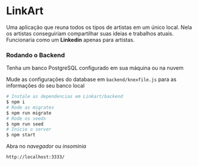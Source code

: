 # LinkArt

Uma aplicação que reuna todos os tipos de artistas em um único local. Nela os artistas conseguiriam compartilhar suas ideias e trabalhos atuais. Funcionaria como um **Linkedin** apenas para artistas.

### Rodando o Backend

Tenha um banco PostgreSQL configurado em sua máquina ou na nuvem

Mude as configurações do database em ```backend/knexfile.js``` para as informações do seu banco local

```bash
# Instale as dependencias em Linkart/backend
$ npm i 
# Rode as migrates
$ npm run migrate
# Rode os seeds
$ npm run seed
# Inicie o server
$ npm start
```

Abra no *navegador* ou *insominia*
```bash
http://localhost:3333/
```
